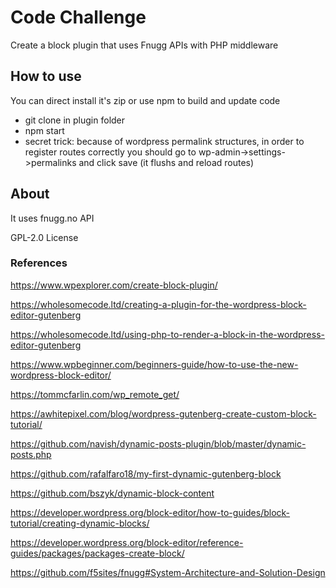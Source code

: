 # Code Challenge

Create a block plugin that uses Fnugg APIs with PHP middleware

## How to use

You can direct install it's zip or use npm to build and update code

* git clone in plugin folder
* npm start
* secret trick: because of wordpress permalink structures, in order to register routes correctly you should go to wp-admin->settings->permalinks and click save (it flushs and reload routes)

## About

It uses fnugg.no API

GPL-2.0 License

### References
https://www.wpexplorer.com/create-block-plugin/

https://wholesomecode.ltd/creating-a-plugin-for-the-wordpress-block-editor-gutenberg

https://wholesomecode.ltd/using-php-to-render-a-block-in-the-wordpress-editor-gutenberg

https://www.wpbeginner.com/beginners-guide/how-to-use-the-new-wordpress-block-editor/

https://tommcfarlin.com/wp_remote_get/

https://awhitepixel.com/blog/wordpress-gutenberg-create-custom-block-tutorial/

https://github.com/navish/dynamic-posts-plugin/blob/master/dynamic-posts.php

https://github.com/rafalfaro18/my-first-dynamic-gutenberg-block

https://github.com/bszyk/dynamic-block-content

https://developer.wordpress.org/block-editor/how-to-guides/block-tutorial/creating-dynamic-blocks/

https://developer.wordpress.org/block-editor/reference-guides/packages/packages-create-block/

https://github.com/f5sites/fnugg#System-Architecture-and-Solution-Design